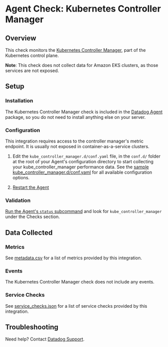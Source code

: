 # Agent Check: Kubernetes Controller Manager

## Overview

This check monitors the [Kubernetes Controller Manager][1], part of the Kubernetes control plane.

**Note**: This check does not collect data for Amazon EKS clusters, as those services are not exposed.

## Setup

### Installation

The Kubernetes Controller Manager check is included in the [Datadog Agent][8] package, so you do not
need to install anything else on your server.

### Configuration

This integration requires access to the controller manager's metric endpoint. It is usually not
exposed in container-as-a-service clusters.

1. Edit the `kube_controller_manager.d/conf.yaml` file, in the `conf.d/` folder at the root of your Agent's configuration directory to start collecting your kube_controller_manager performance data. See the [sample kube_controller_manager.d/conf.yaml][2] for all available configuration options.

2. [Restart the Agent][3]

### Validation

[Run the Agent's `status` subcommand][4] and look for `kube_controller_manager` under the Checks section.

## Data Collected

### Metrics

See [metadata.csv][5] for a list of metrics provided by this integration.

### Events

The Kubernetes Controller Manager check does not include any events.

### Service Checks

See [service_checks.json][6] for a list of service checks provided by this integration.

## Troubleshooting

Need help? Contact [Datadog Support][7].


[1]: https://kubernetes.io/docs/reference/command-line-tools-reference/kube-controller-manager
[2]: https://github.com/DataDog/integrations-core/blob/master/kube_controller_manager/datadog_checks/kube_controller_manager/data/conf.yaml.example
[3]: https://docs.datadoghq.com/agent/guide/agent-commands/#start-stop-and-restart-the-agent
[4]: https://docs.datadoghq.com/agent/guide/agent-commands/#agent-status-and-information
[5]: https://github.com/DataDog/integrations-core/blob/master/kube_controller_manager/metadata.csv
[6]: https://github.com/DataDog/integrations-core/blob/master/kube_controller_manager/assets/service_checks.json
[7]: https://docs.datadoghq.com/help/
[8]: https://app.datadoghq.com/account/settings#agent